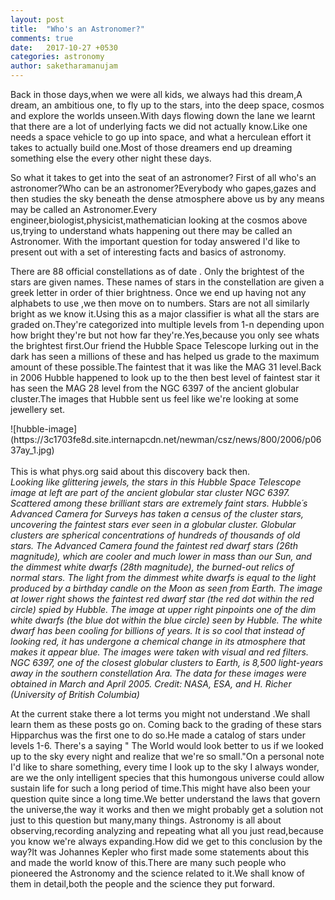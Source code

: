 ```yaml
---
layout: post
title:  "Who's an Astronomer?"
comments: true
date:   2017-10-27 +0530
categories: astronomy
author: saketharamanujam
---
```


Back in those days,when we were all kids, we always had this dream,A dream, an ambitious one, to fly up to the stars, into the deep space, cosmos and explore the worlds unseen.With days flowing down the lane we learnt that there are a lot of underlying facts we did not actually know.Like one needs a space vehicle to go up into space, and what a herculean effort it takes to actually build one.Most of those dreamers end up dreaming something else the every other night these days.
<br>
<p>
So what it takes to get into the seat of an astronomer?
First of all who's an astronomer?Who can be an astronomer?Everybody who gapes,gazes and then studies the sky beneath the dense atmosphere above us by any means may be called an Astronomer.Every engineer,biologist,physicist,mathematician looking at the cosmos above us,trying to understand whats happening out there may be called an Astronomer.
With the important question for today answered I'd like to present out with a set of interesting facts and basics of astronomy.
</p>
<p>
There are 88 official constellations as of date .
Only the brightest of the stars are given names.
These names of stars in the constellation are given a greek letter in order of thier brightness.
Once we end up having not any alphabets to use ,we then move on to numbers.
Stars are not all similarly bright as we know it.Using this as a major classifier is what all the stars are graded on.They're categorized  into multiple levels from 1-n depending upon how bright they're but not how far they're.Yes,because you only see whats the brightest first.Our friend the Hubble Space Telescope lurking out in the dark has seen a millions of these and has helped us grade to the maximum amount of these possible.The faintest that it was like the MAG 31 level.Back in 2006 Hubble happened to look up to the then best level of faintest star it has seen the MAG 28 level from the NGC 6397 of the ancient globular cluster.The images that Hubble sent us feel like we're looking at some jewellery set.
</p>
![hubble-image](https://3c1703fe8d.site.internapcdn.net/newman/csz/news/800/2006/p0637ay_1.jpg)
<br>
<br>
This is what phys.org said about this discovery back then.
<br>
<em>
Looking like glittering jewels, the stars in this Hubble Space Telescope image at left are part of the ancient globular star cluster NGC 6397. Scattered among these brilliant stars are extremely faint stars. Hubble´s Advanced Camera for Surveys has taken a census of the cluster stars, uncovering the faintest stars ever seen in a globular cluster. Globular clusters are spherical concentrations of hundreds of thousands of old stars. The Advanced Camera found the faintest red dwarf stars (26th magnitude), which are cooler and much lower in mass than our Sun, and the dimmest white dwarfs (28th magnitude), the burned-out relics of normal stars. The light from the dimmest white dwarfs is equal to the light produced by a birthday candle on the Moon as seen from Earth. The image at lower right shows the faintest red dwarf star (the red dot within the red circle) spied by Hubble. The image at upper right pinpoints one of the dim white dwarfs (the blue dot within the blue circle) seen by Hubble. The white dwarf has been cooling for billions of years. It is so cool that instead of looking red, it has undergone a chemical change in its atmosphere that makes it appear blue. The images were taken with visual and red filters. NGC 6397, one of the closest globular clusters to Earth, is 8,500 light-years away in the southern constellation Ara. The data for these images were obtained in March and April 2005. Credit: NASA, ESA, and H. Richer (University of British Columbia)
</em>
<p>
At the current stake there a lot terms you might not understand .We shall learn them as these posts go on.
Coming back to the grading of these stars Hipparchus was the first one to do so.He made a catalog of stars under levels 1-6. 
There's a saying " The World would look better to us if we looked up to the sky every night and realize that we're so small."On a personal note I'd like to share something, every time I look up to the sky I always wonder, are we the only intelligent species that this humongous
universe could allow sustain life for such a long period of time.This might have also been your question quite since a long time.We better understand the laws that govern the universe,the way it works and then we might probably get a solution not just to this question but many,many things.
Astronomy is all about observing,recording analyzing and repeating what all you just read,because you know we're always expanding.How did we get to this conclusion by the way?It was Johannes Kepler who first made some statements about this and made the world know of this.There are many such people who pioneered the Astronomy and the science related to it.We shall know of them in detail,both the people and the science they put forward.
</p>